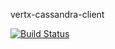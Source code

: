 vertx-cassandra-client

[![Build Status](https://travis-ci.org/Sammers21/vertx-cassandra-client.svg?branch=initial-work)](https://travis-ci.org/Sammers21/vertx-cassandra-client)
